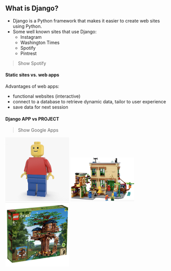 ## What is Django?

- Django is a Python framework that makes it easier to create web sites using Python.
- Some well known sites that use Django:
  - Instagram
  - Washington Times
  - Spotify
  - Pintrest

> Show Spotify

#### Static sites vs. web apps

Advantages of web apps:

- functional websites (interactive)
- connect to a database to retrieve dynamic data, tailor to user experience
- save data for next session

#### Django APP vs PROJECT

> Show Google Apps

<img src="../assets/lego_man.png" alt="app" width="200px">

<img src="../assets/lego_project.png" alt="project" width="200px">

<img src="../assets/lego_framework.png" alt="framework" width="200px">
